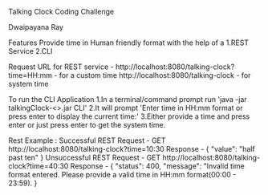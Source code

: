 Talking Clock Coding Challenge

Dwaipayana Ray

Features
Provide time in Human friendly format with the help of a 1.REST Service 2.CLI

Request URL for REST service -
http://localhost:8080/talking-clock?time=HH:mm - for a custom time http://localhost:8080/talking-clock - for system time

To run the CLI Application
1.In a terminal/command prompt run 'java -jar talkingClock-<>.jar CLI' 
2.It will prompt 'Enter time in HH:mm format or press enter to display the current time:' 
3.Either provide a time and press enter or just press enter to get the system time.

Rest Example : 
Successful REST Request - GET http://localhost:8080/talking-clock?time=10:30 Response - { "value": "half past ten" }
Unsuccessful REST Request - GET http://localhost:8080/talking-clock?time=40:30 Response - { "status": 400,
    "message": "Invalid time format entered. Please provide a valid time in HH:mm format(00:00 - 23:59). }
